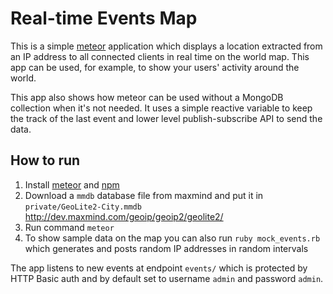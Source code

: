 Real-time Events Map
===================
This is a simple [meteor](https://www.meteor.com/) application which displays a location extracted from an IP address to all connected clients in real time on the world map. This app can be used, for example, to show your users' activity around the world.

This app also shows how meteor can be used without a MongoDB collection when it's not needed. It uses a simple reactive variable to keep the track of the last event and lower level publish-subscribe API to send the data.

How to run
----------
1. Install [meteor](https://www.meteor.com/) and [npm](https://www.npmjs.com/)
2. Download a `mmdb` database file from maxmind and put it in `private/GeoLite2-City.mmdb`
http://dev.maxmind.com/geoip/geoip2/geolite2/
3. Run command `meteor`
4. To show sample data on the map you can also run `ruby mock_events.rb` which generates and posts random IP addresses in random intervals

The app listens to new events at endpoint `events/` which is protected by HTTP Basic auth and by default set to username `admin` and password `admin`.
